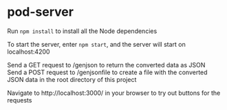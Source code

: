 # pod-server

Run `npm install` to install all the Node dependencies

To start the server, enter `npm start`, and the server will start on localhost:4200

Send a GET request to /genjson to return the converted data as JSON  
Send a POST request to /genjsonfile to create a file with the converted JSON data in the root directory of this project    

Navigate to http://localhost:3000/ in your browser to try out buttons for the requests
